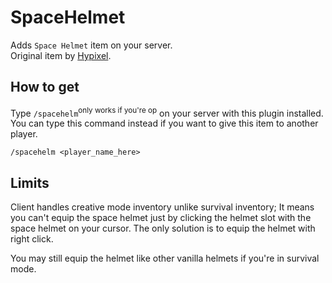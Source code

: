 # SpaceHelmet
Adds `Space Helmet` item on your server.\
Original item by [Hypixel](https://hypixel.net).

## How to get
Type `/spacehelm`<sup>only works if you're op</sup> on your server with this plugin installed.
\
You can type this command instead if you want to give this item to another player.
    
    /spacehelm <player_name_here>

## Limits
Client handles creative mode inventory unlike survival inventory; It means you can't equip the space helmet just by clicking the helmet slot with the space helmet on your cursor.
The only solution is to equip the helmet with right click.

You may still equip the helmet like other vanilla helmets if you're in survival mode.
